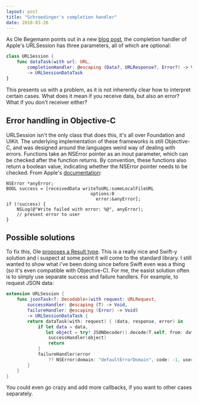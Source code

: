 ```yaml
---
layout: post
title: "Schroedinger's completion handler"
date: 2018-03-26
---
```


As Ole Begemann points out in a new [blog post](https://oleb.net/blog/2018/03/making-illegal-states-unrepresentable/), the completion handler of Apple's URLSession has three parameters, all of which are optional:

```swift
class URLSession {
    func dataTask(with url: URL,
        completionHandler: @escaping (Data?, URLResponse?, Error?) -> Void)
        -> URLSessionDataTask
}
```

This presents us with a problem, as it is not inherently clear how to interpret certain cases. What does it mean if you receive data, but also an error? What if you don't receiver either?

## Error handling in Objective-C

URLSession isn't the only class that does this, it's all over Foundation and UIKit. The underlying implementation of these frameworks is still Objective-C, and was designed around the languages weird way of dealing with errors. Functions take an NSError pointer as an inout parameter, which can be checked after the function returns. By convention, these functions also return a boolean value, indicating whether the NSError pointer needs to be checked. From Apple's [documentation](https://developer.apple.com/library/content/documentation/Cocoa/Conceptual/ProgrammingWithObjectiveC/ErrorHandling/ErrorHandling.html):

```objc
NSError *anyError;
BOOL success = [receivedData writeToURL:someLocalFileURL
                                options:0
                                  error:&anyError];
if (!success) {
    NSLog(@"Write failed with error: %@", anyError);
    // present error to user
}
```

## Possible solutions

To fix this, Ole [proposes a Result type](https://oleb.net/blog/2017/01/result-init-helper/). This is a really nice and Swift-y solution and i suspect at some point it will come to the standard library. I still wanted to show what i've been doing since before Swift even was a thing (so it's even compatible with Objective-C). For me, the easist solution often is to simply use separate success and failure handlers. For example, to request JSON data:

```swift
extension URLSession {
    func jsonTask<T: Decodable>(with request: URLRequest,
        successHandler: @escaping (T) -> Void,
        failureHandler: @escaping (Error) -> Void)
        -> URLSessionDataTask {
        return dataTask(with: request) { (data, response, error) in
            if let data = data,
               let object = try? JSONDecoder().decode(T.self, from: data) {
                successHandler(object)
                return
            }
            failureHandler(error
                ?? NSError(domain: "defaultErrorDomain", code: -1, userInfo: nil))
        }
    }
}
```

You could even go crazy and add more callbacks, if you want to other cases separately.
